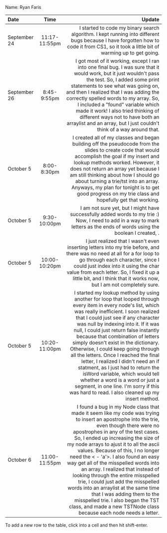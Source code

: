 Name: Ryan Faris

| Date         |     Time      |                                                                                                                                                                                                                                                                                                                                                                                                                                                                                                                                                                                                                                                                                       Update |
|:-------------|:-------------:|---------------------------------------------------------------------------------------------------------------------------------------------------------------------------------------------------------------------------------------------------------------------------------------------------------------------------------------------------------------------------------------------------------------------------------------------------------------------------------------------------------------------------------------------------------------------------------------------------------------------------------------------------------------------------------------------:|
| September 24 | 11:17-11:55pm |                                                                                                                                                                                                                                                                                                                                                                                                                                                                                                       I started to code my binary search algorithm. I kept running into different bugs because I have forgotten how to code it from CS1, so it took a little bit of warming up to get going. |
| September 26 |  8:45-9:55pm  |                                                                                                                                                                                                                           I got most of it working, except I ran into one final bug. I was sure that it would work, but it just wouldn't pass the test. So, I added some print statements to see what was going on, and then I realized that I was adding the correctly spelled words to my array. So, I included a "found" variable which made it work! I also tried thinking of different ways not to have both an arraylist and an array, but I just couldn't think of a way around that. |
| October 5    |  8:00-8:30pm  |                                                                                                                                                                                                                                                                             I created all of my classes and began building off the pseudocode from the slides to create code that would accomplish the goal if my insert and lookup methods worked. However, it does not return an array yet because I am still thinking about how I should go about turning a trie/tst into an array. Anyways, my plan for tonight is to get good progress on my trie class and hopefully get that working. |
| October 5    | 9:30-10:00pm  |                                                                                                                                                                                                                                                                                                                                                                                                                                                                                                           I am not sure yet, but I might have successfully added words to my trie :) Now, I need to add in a way to mark letters as the ends of words using the boolean I created, <isWord>. |
| October 5    | 10:00-10:20pm |                                                                                                                                                                                                                                                                                                                                                                     I just realized that I wasn't even inserting letters into my trie before, and there was no need at all for a for loop to go through each character, since I could just index into it using the char value from each letter. So, I fixed it up a little bit, and I think that it works now, but I am not completely sure. |
| October 5    | 10:20-11:00pm | I started my lookup method by using another for loop that looped through every item in every node's list, which was really inefficient. I soon realized that I could just see if any character was null by indexing into it. If it was null, I could just return false instantly because that combination of letters simply doesn't exist in the dictionary. Otherwise, I could keep going through all the letters. Once I reached the final letter, I realized I didn't need an if statment, as I just had to return the isWord variable, which would tell whether a word is a word or just a segment, in one line. I'm sorry if this was hard to read. I also cleaned up my insert method. |
| October 6    | 11:00-11:55pm |  I found a bug in my Node class that made it seem like my code was trying to insert an apostrophe into the trie, even though there were no apostrophes in any of the test cases. So, I ended up increasing the size of my node arrays to ajust it to all the ascii values. Because of this, I no longer need the < - 'a'>. I also found an easy way get all of the misspelled words into an array. I realized that instead of looking through the entire misspelled trie, I could just add the misspelled words into an arraylist at the same time that I was adding them to the misspelled trie. I also began the TST class, and made a new TSTNode class because each node needs a letter. |


To add a new row to the table, click into a cell and then hit shift-enter.